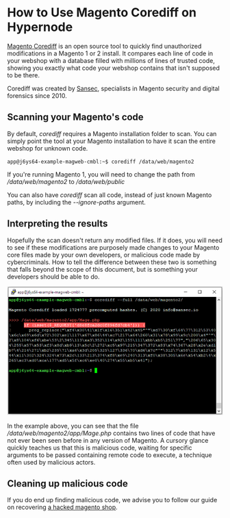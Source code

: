 <!-- source: https://support.hypernode.com/en/hypernode/tools/how-to-use-magento-corediff-on-hypernode/ -->
# How to Use Magento Corediff on Hypernode

[Magento Corediff](https://github.com/sansecio/magento-corediff) is an open source tool to quickly find unauthorized modifications in a Magento 1 or 2 install. It compares each line of code in your webshop with a database filled with millions of lines of trusted code, showing you exactly what code your webshop contains that isn't supposed to be there. 

Corediff was created by [Sansec](https://sansec.io), specialists in Magento security and digital forensics since 2010.

Scanning your Magento's code
----------------------------

By default, *corediff* requires a Magento installation folder to scan. You can simply point the tool at your Magento installation to have it scan the entire webshop for unknown code. 

```
app@j6ys64-example-magweb-cmbl:~$ corediff /data/web/magento2
```
If you're running Magento 1, you will need to change the path from */data/web/magento2* to */data/web/public*

You can also have *corediff* scan all code, instead of just known Magento paths, by including the *--ignore-paths* argument.

Interpreting the results
------------------------

Hopefully the scan doesn't return any modified files. If it does, you will need to see if these modifications are purposely made changes to your Magento core files made by your own developers, or malicious code made by cybercriminals. How to tell the difference between these two is something that falls beyond the scope of this document, but is something your developers should be able to do.

![](_res/8RwG-_2TcYkWX4jJvGOnR-iY2wyL0t4YNw.png)

In the example above, you can see that the file */data/web/magento2/app/Mage.php* contains two lines of code that have not ever been seen before in any version of Magento. A cursory glance quickly teaches us that this is malicious code, waiting for specific arguments to be passed containing remote code to execute, a technique often used by malicious actors.

Cleaning up malicious code
--------------------------

If you do end up finding malicious code, we advise you to follow our guide on recovering [a hacked magento shop](https://support.hypernode.com/en/best-practices/security/how-to-recover-a-hacked-magento-shop).
